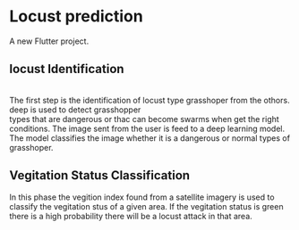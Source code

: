 # Locust prediction 

A new Flutter project.

## locust Identification

<br>The first step is the identification of locust type grasshoper from the othors. deep is used to detect grasshopper</br> types that are dangerous or thac can become swarms when get the right conditions. The image sent from the user is feed to a deep learning model. The model classifies the image whether it is a dangerous or normal types of grasshoper.

## Vegitation Status Classification 
In this phase the vegition index found from a satellite imagery is used to classify the vegitation stus of a given area. If the vegitation status is green there is a high probability there will be a locust attack in that area. 



